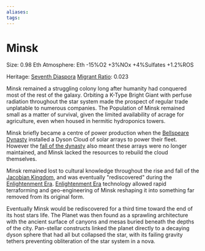 ```yaml
---
aliases:
tags:
---
```


# Minsk

Size: 0.98 Eth
Atmosphere: Eth -15%O2 +3%NOx +4%Sulfates +1.2%ROS

Heritage: [Seventh Diaspora](second-expansion.md#Seventh%20Diaspora%20-%20the%20Grand%20Diaspora)
[Migrant Ratio](migrant-ratio.md): 0.023

Minsk remained a struggling colony long after humanity had conquered most of the rest of the galaxy.
Orbiting a K-Type Bright Giant with perfuse radiation throughout the star system made the prospect of regular trade unplatable to numerous companies.
The Population of Minsk remained small as a matter of survival, given the limited availability of acrage for agriculture, even when housed in hermitic hydroponics towers.

Minsk briefly became a centre of power production when the [Bellspeare Dynasty](bellspeare-dynasty.md) installed a Dyson Cloud of solar arrays to power their fleet.
However the [fall of the dynasty](bellspeare-dynasty.md#Decadence%20of%20the%20Dynasty) also meant these arrays were no longer maintained, and Minsk lacked the resources to rebuild the cloud themselves.

Minsk remained lost to cultural knowledge throughout the rise and fall of the [Jacobian Kingdom](jacobian-kingdom.md), and was eventually "rediscovered" during the [Enlightenment Era](inter-expansion-years.md#Local%20Expansions).
[Enlightenment Era](inter-expansion-years.md#Local%20Expansions) technology allowed rapid terraforming and geo-engineering of Minsk reshaping it into something far removed from its original form.

Eventually Minsk would be rediscovered for a third time toward the end of its host stars life.
The Planet was then found as a sprawling architecture with the ancient surface of canyons and mesas buried beneath the depths of the city.
Pan-stellar constructs linked the planet directly to a decaying dyson sphere that had all but collapsed the star, with its failing gravity tethers preventing obliteration of the star system in a nova.
